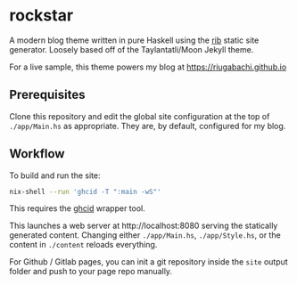 # rockstar

A modern blog theme written in pure Haskell using the [rib](https://github.com/srid/rib) static site generator. Loosely based off of the Taylantatli/Moon Jekyll theme.

For a live sample, this theme powers my blog at https://riugabachi.github.io

## Prerequisites

Clone this repository and edit the global site configuration at the top of `./app/Main.hs` as appropriate. They are, by default, configured for my blog.

## Workflow

To build and run the site:

```bash
nix-shell --run 'ghcid -T ":main -wS"'
```

This requires the [ghcid](https://github.com/ndmitchell/ghcid) wrapper tool.

This launches a web server at http://localhost:8080 serving the statically
generated content. Changing either `./app/Main.hs`, `./app/Style.hs`, or the content in `./content` 
reloads everything.

For Github / Gitlab pages, you can init a git repository inside the `site` output folder and push to your page repo manually.
